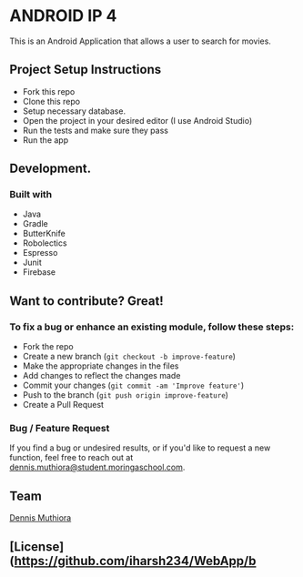 # ANDROID IP 4

This is an Android Application that allows a user to search for movies.

## Project Setup Instructions

- Fork this repo
- Clone this repo
- Setup necessary database.
- Open  the project in your desired editor (I use Android Studio)
- Run the tests and make sure they pass
- Run the app


## Development.

### Built with

- Java
- Gradle
- ButterKnife
- Robolectics
- Espresso
- Junit
- Firebase

## Want to contribute? Great!

### To fix a bug or enhance an existing module, follow these steps:

- Fork the repo
- Create a new branch (`git checkout -b improve-feature`)
- Make the appropriate changes in the files
- Add changes to reflect the changes made
- Commit your changes (`git commit -am 'Improve feature'`)
- Push to the branch (`git push origin improve-feature`)
- Create a Pull Request

### Bug / Feature Request

If you find a bug or undesired results, or if you'd like to request a new function, feel free to reach out at dennis.muthiora@student.moringaschool.com.

## Team

[Dennis Muthiora](https://github.com/wdmuthiora)

## [License](https://github.com/iharsh234/WebApp/b

